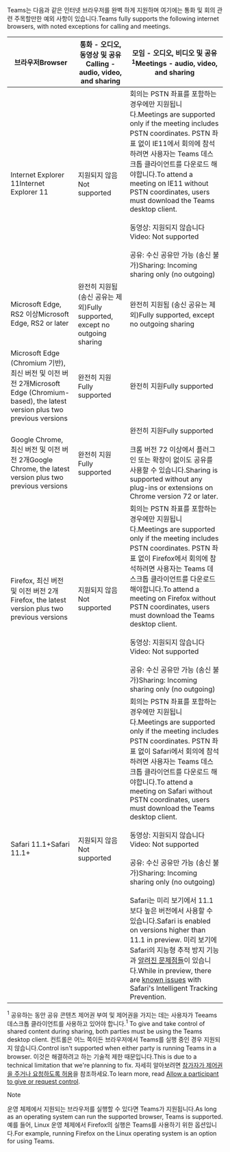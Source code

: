 <span data-ttu-id="bf948-101">Teams는 다음과 같은 인터넷 브라우저를 완벽 하게 지원하며 여기에는 통화 및 회의 관련 주목할만한 예외 사항이 있습니다.</span><span class="sxs-lookup"><span data-stu-id="bf948-101">Teams fully supports the following internet browsers, with noted exceptions for calling and meetings.</span></span>


|<span data-ttu-id="bf948-102">브라우저</span><span class="sxs-lookup"><span data-stu-id="bf948-102">Browser</span></span>  |<span data-ttu-id="bf948-103">통화 - 오디오, 동영상 및 공유</span><span class="sxs-lookup"><span data-stu-id="bf948-103">Calling - audio, video, and sharing</span></span>  |<span data-ttu-id="bf948-104">모임 - 오디오, 비디오 및 공유<sup>1</sup></span><span class="sxs-lookup"><span data-stu-id="bf948-104">Meetings - audio, video, and sharing</span></span>  |
|---------|---------|---------|
|<span data-ttu-id="bf948-105">Internet Explorer 11</span><span class="sxs-lookup"><span data-stu-id="bf948-105">Internet Explorer 11</span></span>     |<span data-ttu-id="bf948-106">지원되지 않음</span><span class="sxs-lookup"><span data-stu-id="bf948-106">Not supported</span></span>         |<span data-ttu-id="bf948-107">회의는 PSTN 좌표를 포함하는 경우에만 지원됩니다.</span><span class="sxs-lookup"><span data-stu-id="bf948-107">Meetings are supported only if the meeting includes PSTN coordinates.</span></span> <span data-ttu-id="bf948-108">PSTN 좌표 없이 IE11에서 회의에 참석하려면 사용자는 Teams 데스크톱 클라이언트를 다운로드 해야합니다.</span><span class="sxs-lookup"><span data-stu-id="bf948-108">To attend a meeting on IE11 without PSTN coordinates, users must download the Teams desktop client.</span></span><br><br><span data-ttu-id="bf948-109">동영상: 지원되지 않습니다</span><span class="sxs-lookup"><span data-stu-id="bf948-109">Video: Not supported</span></span><br><br><span data-ttu-id="bf948-110">공유: 수신 공유만 가능 (송신 불가)</span><span class="sxs-lookup"><span data-stu-id="bf948-110">Sharing: Incoming sharing only (no outgoing)</span></span>     |
|<span data-ttu-id="bf948-111">Microsoft Edge, RS2 이상</span><span class="sxs-lookup"><span data-stu-id="bf948-111">Microsoft Edge, RS2 or later</span></span>     |<span data-ttu-id="bf948-112">완전히 지원됨 (송신 공유는 제외)</span><span class="sxs-lookup"><span data-stu-id="bf948-112">Fully supported, except no outgoing sharing</span></span>         |<span data-ttu-id="bf948-113">완전히 지원됨 (송신 공유는 제외)</span><span class="sxs-lookup"><span data-stu-id="bf948-113">Fully supported, except no outgoing sharing</span></span>         |
|<span data-ttu-id="bf948-114">Microsoft Edge (Chromium 기반), 최신 버전 및 이전 버전 2개</span><span class="sxs-lookup"><span data-stu-id="bf948-114">Microsoft Edge (Chromium-based), the latest version plus two previous versions</span></span>     | <span data-ttu-id="bf948-115">완전히 지원</span><span class="sxs-lookup"><span data-stu-id="bf948-115">Fully supported</span></span>    |<span data-ttu-id="bf948-116">완전히 지원</span><span class="sxs-lookup"><span data-stu-id="bf948-116">Fully supported</span></span>         |
|<span data-ttu-id="bf948-117">Google Chrome, 최신 버전 및 이전 버전 2개</span><span class="sxs-lookup"><span data-stu-id="bf948-117">Google Chrome, the latest version plus two previous versions</span></span>       |<span data-ttu-id="bf948-118">완전히 지원</span><span class="sxs-lookup"><span data-stu-id="bf948-118">Fully supported</span></span> |<span data-ttu-id="bf948-119">완전히 지원</span><span class="sxs-lookup"><span data-stu-id="bf948-119">Fully supported</span></span> <br> <br><span data-ttu-id="bf948-120">크롬 버전 72 이상에서 플러그인 또는 확장이 없이도 공유를 사용할 수 있습니다.</span><span class="sxs-lookup"><span data-stu-id="bf948-120">Sharing is supported without any plug-ins or extensions on Chrome version 72 or later.</span></span>       |
|<span data-ttu-id="bf948-121">Firefox, 최신 버전 및 이전 버전 2개</span><span class="sxs-lookup"><span data-stu-id="bf948-121">Firefox, the latest version plus two previous versions</span></span>     |<span data-ttu-id="bf948-122">지원되지 않음</span><span class="sxs-lookup"><span data-stu-id="bf948-122">Not supported</span></span>         |<span data-ttu-id="bf948-123">회의는 PSTN 좌표를 포함하는 경우에만 지원됩니다.</span><span class="sxs-lookup"><span data-stu-id="bf948-123">Meetings are supported only if the meeting includes PSTN coordinates.</span></span> <span data-ttu-id="bf948-124">PSTN 좌표 없이 Firefox에서 회의에 참석하려면 사용자는 Teams 데스크톱 클라이언트를 다운로드 해야합니다.</span><span class="sxs-lookup"><span data-stu-id="bf948-124">To attend a meeting on Firefox without PSTN coordinates, users must download the Teams desktop client.</span></span><br><br><span data-ttu-id="bf948-125">동영상: 지원되지 않습니다</span><span class="sxs-lookup"><span data-stu-id="bf948-125">Video: Not supported</span></span><br><br><span data-ttu-id="bf948-126">공유: 수신 공유만 가능 (송신 불가)</span><span class="sxs-lookup"><span data-stu-id="bf948-126">Sharing: Incoming sharing only (no outgoing)</span></span>     |
|<span data-ttu-id="bf948-127">Safari 11.1+</span><span class="sxs-lookup"><span data-stu-id="bf948-127">Safari 11.1+</span></span>     | <span data-ttu-id="bf948-128">지원되지 않음</span><span class="sxs-lookup"><span data-stu-id="bf948-128">Not supported</span></span>        |<span data-ttu-id="bf948-129">회의는 PSTN 좌표를 포함하는 경우에만 지원됩니다.</span><span class="sxs-lookup"><span data-stu-id="bf948-129">Meetings are supported only if the meeting includes PSTN coordinates.</span></span> <span data-ttu-id="bf948-130">PSTN 좌표 없이 Safari에서 회의에 참석하려면 사용자는 Teams 데스크톱 클라이언트를 다운로드 해야합니다.</span><span class="sxs-lookup"><span data-stu-id="bf948-130">To attend a meeting on Safari without PSTN coordinates, users must download the Teams desktop client.</span></span><br><br><span data-ttu-id="bf948-131">동영상: 지원되지 않습니다</span><span class="sxs-lookup"><span data-stu-id="bf948-131">Video: Not supported</span></span><br><br><span data-ttu-id="bf948-132">공유: 수신 공유만 가능 (송신 불가)</span><span class="sxs-lookup"><span data-stu-id="bf948-132">Sharing: Incoming sharing only (no outgoing)</span></span><br><br><span data-ttu-id="bf948-133">Safari는 미리 보기에서 11.1 보다 높은 버전에서 사용할 수 있습니다.</span><span class="sxs-lookup"><span data-stu-id="bf948-133">Safari is enabled on versions higher than 11.1 in preview.</span></span> <span data-ttu-id="bf948-134">미리 보기에 Safari의 지능형 추적 방지 기능과 [알려진 문제점들](https://support.office.com/article/safari-browser-support-1aac0a7c-35a8-42c1-a7df-f674afe234df)이 있습니다.</span><span class="sxs-lookup"><span data-stu-id="bf948-134">While in preview, there are [known issues](https://support.office.com/article/safari-browser-support-1aac0a7c-35a8-42c1-a7df-f674afe234df) with Safari's Intelligent Tracking Prevention.</span></span>      |

<span data-ttu-id="bf948-135"><sup>1</sup> 공유하는 동안 공유 콘텐츠 제어권 부여 및 제어권을 가지는 데는 사용자가 Teeams 데스크톱 클라이언트를 사용하고 있어야 합니다.</span><span class="sxs-lookup"><span data-stu-id="bf948-135"><sup>1</sup> To give and take control of shared content during sharing, both parties must be using the Teams desktop client.</span></span> <span data-ttu-id="bf948-136">컨트롤은 어느 쪽이든 브라우저에서 Teams를 실행 중인 경우 지원되지 않습니다.</span><span class="sxs-lookup"><span data-stu-id="bf948-136">Control isn't supported when either party is running Teams in a browser.</span></span> <span data-ttu-id="bf948-137">이것은 해결하려고 하는 기술적 제한 때문입니다.</span><span class="sxs-lookup"><span data-stu-id="bf948-137">This is due to a technical limitation that we're planning to fix.</span></span> <span data-ttu-id="bf948-138">자세히 알아보려면 [참가자가 제어권을 주거나 요청하도록 허용](../meeting-policies-in-teams.md#allow-a-participant-to-give-or-request-control)을 참조하세요.</span><span class="sxs-lookup"><span data-stu-id="bf948-138">To learn more, read [Allow a participant to give or request control](../meeting-policies-in-teams.md#allow-a-participant-to-give-or-request-control).</span></span>

> [!NOTE]
> <span data-ttu-id="bf948-139">운영 체제에서 지원되는 브라우저를 실행할 수 있다면 Teams가 지원됩니다.</span><span class="sxs-lookup"><span data-stu-id="bf948-139">As long as an operating system can run the supported browser, Teams is supported.</span></span> <span data-ttu-id="bf948-140">예를 들어, Linux 운영 체제에서 Firefox의 실행은 Teams를 사용하기 위한 옵션입니다.</span><span class="sxs-lookup"><span data-stu-id="bf948-140">For example, running Firefox on the Linux operating system is an option for using Teams.</span></span>
